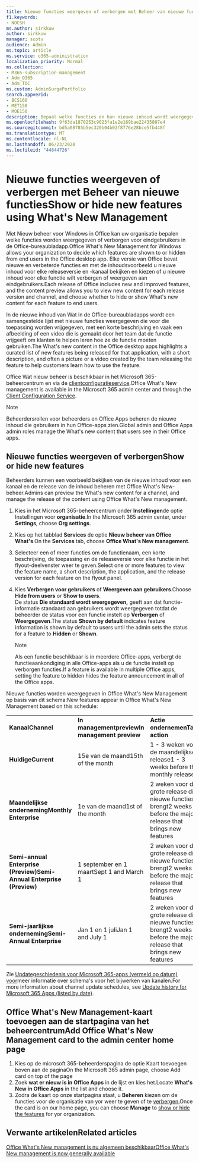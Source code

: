 ```yaml
---
title: Nieuwe functies weergeven of verbergen met Beheer van nieuwe functies
f1.keywords:
- NOCSH
ms.author: sirkkuw
author: sirkkuw
manager: scotv
audience: Admin
ms.topic: article
ms.service: o365-administration
localization_priority: Normal
ms.collection:
- M365-subscription-management
- Adm_O365
- Adm_TOC
ms.custom: AdminSurgePortfolio
search.appverid:
- BCS160
- MET150
- MOE150
description: Bepaal welke functies en hun nieuwe inhoud wordt weergegeven aan of verborgen voor eindgebruikers in de Office What's New Management voor Office-bureaubladapps.
ms.openlocfilehash: 9f63da1870253c9023fa1e2e169bae22435807e4
ms.sourcegitcommit: bd5a08785b5ec320b04b02f8776e28bce5fb448f
ms.translationtype: MT
ms.contentlocale: nl-NL
ms.lasthandoff: 06/23/2020
ms.locfileid: "44844726"
---
```

# <a name="show-or-hide-new-features-using-whats-new-management"></a><span data-ttu-id="4bb47-103">Nieuwe functies weergeven of verbergen met Beheer van nieuwe functies</span><span class="sxs-lookup"><span data-stu-id="4bb47-103">Show or hide new features using What's New Management</span></span>

<span data-ttu-id="4bb47-104">Met Nieuw beheer voor Windows in Office kan uw organisatie bepalen welke functies worden weergegeven of verborgen voor eindgebruikers in de Office-bureaubladapp.</span><span class="sxs-lookup"><span data-stu-id="4bb47-104">Office What's New Management for Windows allows your organization to decide which features are shown to or hidden from end users in the Office desktop app.</span></span> <span data-ttu-id="4bb47-105">Elke versie van Office bevat nieuwe en verbeterde functies en met de inhoudsvoorbeeld u nieuwe inhoud voor elke releaseversie en -kanaal bekijken en kiezen of u nieuwe inhoud voor elke functie wilt verbergen of weergeven aan eindgebruikers.</span><span class="sxs-lookup"><span data-stu-id="4bb47-105">Each release of Office includes new and improved features, and the content preview allows you to view new content for each release version and channel, and choose whether to hide or show What's new content for each feature to end users.</span></span> 

<span data-ttu-id="4bb47-106">In de nieuwe inhoud van Wat in de Office-bureaubladapps wordt een samengestelde lijst met nieuwe functies weergegeven die voor die toepassing worden vrijgegeven, met een korte beschrijving en vaak een afbeelding of een video die is gemaakt door het team dat de functie vrijgeeft om klanten te helpen leren hoe ze de functie moeten gebruiken.</span><span class="sxs-lookup"><span data-stu-id="4bb47-106">The What's new content in the Office desktop apps highlights a curated list of new features being released for that application, with a short description, and often a picture or a video created by the team releasing the feature to help customers learn how to use the feature.</span></span> 

<span data-ttu-id="4bb47-107">Office Wat nieuw beheer is beschikbaar in het Microsoft 365-beheercentrum en via de [clientconfiguratieservice](https://config.office.com).</span><span class="sxs-lookup"><span data-stu-id="4bb47-107">Office What's New management is available in the Microsoft 365 admin center and through the [Client Configuration Service](https://config.office.com).</span></span>

> [!NOTE]
> <span data-ttu-id="4bb47-108">Beheerdersrollen voor beheerders en Office Apps beheren de nieuwe inhoud die gebruikers in hun Office-apps zien.</span><span class="sxs-lookup"><span data-stu-id="4bb47-108">Global admin and Office Apps admin roles manage the What's new content that users see in their Office apps.</span></span>

##  <a name="show-or-hide-new-features"></a><span data-ttu-id="4bb47-109">Nieuwe functies weergeven of verbergen</span><span class="sxs-lookup"><span data-stu-id="4bb47-109">Show or hide new features</span></span> 

<span data-ttu-id="4bb47-110">Beheerders kunnen een voorbeeld bekijken van de nieuwe inhoud voor een kanaal en de release van de inhoud beheren met Office What's New-beheer.</span><span class="sxs-lookup"><span data-stu-id="4bb47-110">Admins can preview the What's new content for a channel, and manage the release of the content using Office What's New management.</span></span>

1. <span data-ttu-id="4bb47-111">Kies in het Microsoft 365-beheercentrum onder **Instellingen**de optie Instellingen voor **organisatie**.</span><span class="sxs-lookup"><span data-stu-id="4bb47-111">In the Microsoft 365 admin center, under **Settings**, choose **Org settings**.</span></span>
2. <span data-ttu-id="4bb47-112">Kies op het tabblad **Services** de optie **Nieuw beheer van Office What's**.</span><span class="sxs-lookup"><span data-stu-id="4bb47-112">On the **Services** tab, choose **Office What's New management**.</span></span>
3. <span data-ttu-id="4bb47-113">Selecteer een of meer functies om de functienaam, een korte beschrijving, de toepassing en de releaseversie voor elke functie in het flyout-deelvenster weer te geven.</span><span class="sxs-lookup"><span data-stu-id="4bb47-113">Select one or more features to view the feature name, a short description, the application, and the release version for each feature on the flyout panel.</span></span>
4. <span data-ttu-id="4bb47-114">Kies **Verbergen voor gebruikers** of **Weergeven aan gebruikers**.</span><span class="sxs-lookup"><span data-stu-id="4bb47-114">Choose **Hide from users** or **Show to users**.</span></span>  
    <span data-ttu-id="4bb47-115">De status **Die standaard wordt weergegeven,** geeft aan dat functie-informatie standaard aan gebruikers wordt weergegeven totdat de beheerder de status voor een functie instelt op **Verborgen** of **Weergegeven**.</span><span class="sxs-lookup"><span data-stu-id="4bb47-115">The status **Shown by default** indicates feature information is shown by default to users until the admin sets the status for a feature to **Hidden** or **Shown**.</span></span>  

    > [!NOTE]
    > <span data-ttu-id="4bb47-116">Als een functie beschikbaar is in meerdere Office-apps, verbergt de functieaankondiging in alle Office-apps als u de functie instelt op verborgen functies.</span><span class="sxs-lookup"><span data-stu-id="4bb47-116">If a feature is available in multiple Office apps, setting the feature to hidden hides the feature announcement in all of the Office apps.</span></span>

<span data-ttu-id="4bb47-117">Nieuwe functies worden weergegeven in Office What's New Management op basis van dit schema:</span><span class="sxs-lookup"><span data-stu-id="4bb47-117">New features appear in Office What's New Management based on this schedule:</span></span>

||||
|:-----|:-----|:-----|
|<span data-ttu-id="4bb47-118">**Kanaal**</span><span class="sxs-lookup"><span data-stu-id="4bb47-118">**Channel**</span></span> <br/> |<span data-ttu-id="4bb47-119">**In managementpreview**</span><span class="sxs-lookup"><span data-stu-id="4bb47-119">**In management preview**</span></span> <br/> |<span data-ttu-id="4bb47-120">**Actie ondernemen**</span><span class="sxs-lookup"><span data-stu-id="4bb47-120">**Take action**</span></span> <br/> |
|<span data-ttu-id="4bb47-121">**Huidige**</span><span class="sxs-lookup"><span data-stu-id="4bb47-121">**Current**</span></span> <br/> |<span data-ttu-id="4bb47-122">15e van de maand</span><span class="sxs-lookup"><span data-stu-id="4bb47-122">15th of the month</span></span>  <br/> |<span data-ttu-id="4bb47-123">1 - 3 weken voor de maandelijkse release</span><span class="sxs-lookup"><span data-stu-id="4bb47-123">1 - 3 weeks before the monthly release</span></span> <br/> |
|<span data-ttu-id="4bb47-124">**Maandelijkse onderneming**</span><span class="sxs-lookup"><span data-stu-id="4bb47-124">**Monthly Enterprise**</span></span> <br/> |<span data-ttu-id="4bb47-125">1e van de maand</span><span class="sxs-lookup"><span data-stu-id="4bb47-125">1st of the month</span></span>  <br/> |<span data-ttu-id="4bb47-126">2 weken voor de grote release die nieuwe functies brengt</span><span class="sxs-lookup"><span data-stu-id="4bb47-126">2 weeks before the major release that brings new features</span></span> |
|<span data-ttu-id="4bb47-127">**Semi-annual Enterprise (Preview)**</span><span class="sxs-lookup"><span data-stu-id="4bb47-127">**Semi-Annual Enterprise (Preview)**</span></span> <br/> |<span data-ttu-id="4bb47-128">1 september en 1 maart</span><span class="sxs-lookup"><span data-stu-id="4bb47-128">Sept 1 and March 1</span></span> <br/> | <span data-ttu-id="4bb47-129">2 weken voor de grote release die nieuwe functies brengt</span><span class="sxs-lookup"><span data-stu-id="4bb47-129">2 weeks before the major release that brings new features</span></span>|
|<span data-ttu-id="4bb47-130">**Semi-jaarlijkse onderneming**</span><span class="sxs-lookup"><span data-stu-id="4bb47-130">**Semi-Annual Enterprise**</span></span> <br/> |<span data-ttu-id="4bb47-131">Jan 1 en 1 juli</span><span class="sxs-lookup"><span data-stu-id="4bb47-131">Jan 1 and July 1</span></span> <br/> | <span data-ttu-id="4bb47-132">2 weken voor de grote release die nieuwe functies brengt</span><span class="sxs-lookup"><span data-stu-id="4bb47-132">2 weeks before the major release that brings new features</span></span><br/> |

<span data-ttu-id="4bb47-133">Zie [Updategeschiedenis voor Microsoft 365-apps (vermeld op datum) voor](https://docs.microsoft.com/officeupdates/update-history-microsoft365-apps-by-date)meer informatie over schema's voor het bijwerken van kanalen.</span><span class="sxs-lookup"><span data-stu-id="4bb47-133">For more information about channel update schedules, see [Update history for Microsoft 365 Apps (listed by date)](https://docs.microsoft.com/officeupdates/update-history-microsoft365-apps-by-date).</span></span>

## <a name="add-office-whats-new-management-card-to-the-admin-center-home-page"></a><span data-ttu-id="4bb47-134">Office What's New Management-kaart toevoegen aan de startpagina van het beheercentrum</span><span class="sxs-lookup"><span data-stu-id="4bb47-134">Add Office What's New Management card to the admin center home page</span></span>

1. <span data-ttu-id="4bb47-135">Kies op de microsoft 365-beheerderspagina de optie Kaart toevoegen boven aan de pagina</span><span class="sxs-lookup"><span data-stu-id="4bb47-135">On the Microsoft 365 admin page, choose Add card on top of the page</span></span>
2. <span data-ttu-id="4bb47-136">Zoek **wat er nieuw is in Office Apps** in de lijst en kies het.</span><span class="sxs-lookup"><span data-stu-id="4bb47-136">Locate **What's New in Office Apps** in the list and choose it.</span></span>
3. <span data-ttu-id="4bb47-137">Zodra de kaart op onze startpagina staat, u **Beheren** kiezen om de functies voor de organisatie van yor weer te geven of te [verbergen.](#show-or-hide-new-features)</span><span class="sxs-lookup"><span data-stu-id="4bb47-137">Once the card is on our home page, you can choose **Manage** to [show or hide the features](#show-or-hide-new-features) for yor organization.</span></span> 


## <a name="related-articles"></a><span data-ttu-id="4bb47-138">Verwante artikelen</span><span class="sxs-lookup"><span data-stu-id="4bb47-138">Related articles</span></span>

[<span data-ttu-id="4bb47-139">Office What's New management is nu algemeen beschikbaar</span><span class="sxs-lookup"><span data-stu-id="4bb47-139">Office What's New management is now generally available</span></span>](https://techcommunity.microsoft.com/t5/microsoft-365-blog/office-what-s-new-management-is-now-generally-available/ba-p/1179954)